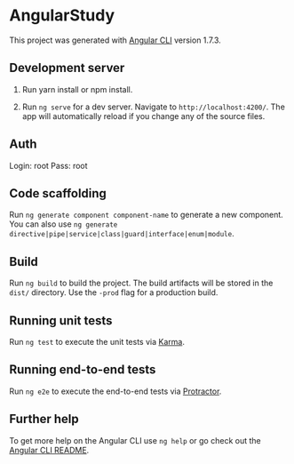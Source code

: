 # AngularStudy

This project was generated with [Angular CLI](https://github.com/angular/angular-cli) version 1.7.3.

## Development server

1. Run yarn install or npm install.

2. Run `ng serve` for a dev server. Navigate to `http://localhost:4200/`. The app will automatically reload if you change any of the source files.

## Auth

Login: root
Pass: root


## Code scaffolding

Run `ng generate component component-name` to generate a new component. You can also use `ng generate directive|pipe|service|class|guard|interface|enum|module`.

## Build

Run `ng build` to build the project. The build artifacts will be stored in the `dist/` directory. Use the `-prod` flag for a production build.

## Running unit tests

Run `ng test` to execute the unit tests via [Karma](https://karma-runner.github.io).

## Running end-to-end tests

Run `ng e2e` to execute the end-to-end tests via [Protractor](http://www.protractortest.org/).

## Further help

To get more help on the Angular CLI use `ng help` or go check out the [Angular CLI README](https://github.com/angular/angular-cli/blob/master/README.md).

